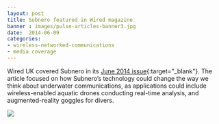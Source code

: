 ```yaml
---
layout: post
title: Subnero featured in Wired magazine
banner : images/pulse-articles-banner3.jpg
date:  2014-06-09
categories:
- wireless-networked-communications
- media coverage
---
```


Wired UK covered Subnero in its [June 2014 issue](http://www.wired.co.uk/magazine/archive/2014/06/start/undersea-internet){:target="_blank"}. The article focused on how Subnero’s technology could change the way we think about underwater communications, as applications could include wireless-enabled aquatic drones conducting real-time analysis, and augmented-reality goggles for divers.

![]({{site.baseurl}}/images/TheUnderseaInternet.jpg)
